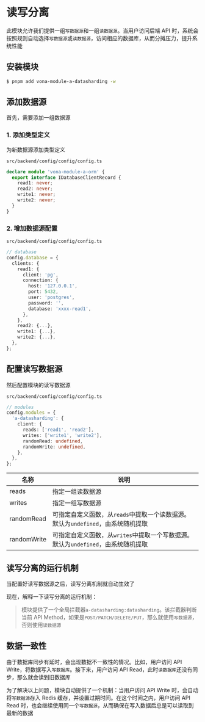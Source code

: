 # 读写分离

此模块允许我们提供一组`写数据源`和一组`读数据源`。当用户访问后端 API 时，系统会按照规则自动选择`写数据源`或`读数据源`，访问相应的数据库，从而分摊压力，提升系统性能

## 安装模块

``` bash
$ pnpm add vona-module-a-datasharding -w
```

## 添加数据源

首先，需要添加一组数据源

### 1. 添加类型定义

为新数据源添加类型定义

`src/backend/config/config/config.ts`

``` typescript
declare module 'vona-module-a-orm' {
  export interface IDatabaseClientRecord {
    read1: never;
    read2: never;
    write1: never;
    write2: never;
  }
}
```

### 2. 增加数据源配置

`src/backend/config/config/config.ts`

``` typescript
// database
config.database = {
  clients: {
    read1: {
      client: 'pg',
      connection: {
        host: '127.0.0.1',
        port: 5432,
        user: 'postgres',
        password: '',
        database: 'xxxx-read1',
      },
    },
    read2: {...},
    write1: {...},
    write2: {...},
  },
};
```

## 配置读写数据源

然后配置模块的读写数据源

`src/backend/config/config/config.ts`

``` typescript
// modules
config.modules = {
  'a-datasharding': {
    client: {
      reads: ['read1', 'read2'],
      writes: ['write1', 'write2'],
      randomRead: undefined,
      randomWrite: undefined,
    },
  },
};    
```

|名称|说明|
|--|--|
|reads|指定一组读数据源|
|writes|指定一组写数据源|
|randomRead|可指定自定义函数，从`reads`中提取一个读数据源。默认为`undefined`，由系统随机提取|
|randomWrite|可指定自定义函数，从`writes`中提取一个写数据源。默认为`undefined`，由系统随机提取|

## 读写分离的运行机制

当配置好读写数据源之后，读写分离机制就自动生效了

现在，解释一下读写分离的运行机制：

> 模块提供了一个全局拦截器`a-datasharding:datasharding`。该拦截器判断当前 API Method，如果是`POST/PATCH/DELETE/PUT`，那么就使用`写数据源`，否则使用`读数据源`

## 数据一致性

由于数据库同步有延时，会出现数据不一致性的情况。比如，用户访问 API Write，将数据写入`写数据库`。接下来，用户访问 API Read，此时`读数据库`还没有同步，那么就会读到旧数据库

为了解决以上问题，模块自动提供了一个机制：当用户访问 API Write 时，会自动将`写数据源`存入 Redis 缓存，并设置过期时间。在这个时间之内，用户访问 API Read 时，也会继续使用同一个`写数据源`，从而确保在写入数据后总是可以读取到最新的数据


